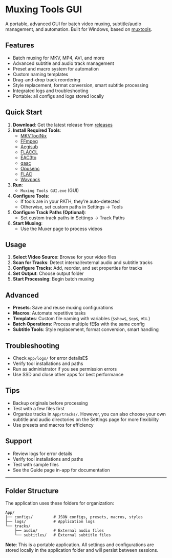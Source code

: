 # Muxing Tools GUI

A portable, advanced GUI for batch video muxing, subtitle/audio management, and automation. Built for Windows, based on [muxtools](https://github.com/Jaded-Encoding-Thaumaturgy/muxtools).

## Features

- Batch muxing for MKV, MP4, AVI, and more
- Advanced subtitle and audio track management
- Preset and macro system for automation
- Custom naming templates
- Drag-and-drop track reordering
- Style replacement, format conversion, smart subtitle processing
- Integrated logs and troubleshooting
- Portable: all configs and logs stored locally

## Quick Start

1. **Download**: Get the latest release from [releases](https://github.com/Anonymous327/muxing-tools-gui/releases)
2. **Install Required Tools**:
   - [MKVToolNix](https://mkvtoolnix.download/)
   - [FFmpeg](https://ffmpeg.org/)
   - [Aegisub](https://aegisub.org/)
   - [FLACCL](https://github.com/gchudov/cuetools.net/releases/download/v2.2.6/CUETools_2.2.6.zip)
   - [EAC3to](https://files.catbox.moe/hn9oms.7z)
   - [qaac](https://pomf2.lain.la/f/u8yyfyed.7z)
   - [Opusenc](https://www.rarewares.org/files/opus/opus-tools%200.2-34-g98f3ddc-x64.zip)
   - [FLAC](https://github.com/xiph/flac/releases/download/1.5.0/flac-1.5.0-win.zip)
   - [Wavpack](https://github.com/dbry/WavPack/releases/download/5.8.1/wavpack-5.8.0-x64.zip)
3. **Run**:
   - `Muxing Tools GUI.exe` (GUI)
4. **Configure Tools**:
   - If tools are in your PATH, they’re auto-detected
   - Otherwise, set custom paths in Settings → Tools
5. **Configure Track Paths (Optional)**:
   - Set custom track paths in Settings → Track Paths
6. **Start Muxing**:
   - Use the Muxer page to process videos

## Usage

1. **Select Video Source**: Browse for your video files
2. **Scan for Tracks**: Detect internal/external audio and subtitle tracks
3. **Configure Tracks**: Add, reorder, and set properties for tracks
4. **Set Output**: Choose output folder
5. **Start Processing**: Begin batch muxing

## Advanced

- **Presets**: Save and reuse muxing configurations
- **Macros**: Automate repetitive tasks
- **Templates**: Custom file naming with variables (`$show$`, `$ep$`, etc.)
- **Batch Operations**: Process multiple fE$s with the same config
- **Subtitle Tools**: Style replacement, format conversion, smart handling

## Troubleshooting

- Check `App/logs/` for error detailsE$
- Verify tool installations and paths
- Run as administrator if you see permission errors
- Use SSD and close other apps for best performance

## Tips

- Backup originals before processing
- Test with a few files first
- Organize tracks in `App/tracks/`. However, you can also choose your own subtitle and audio directories on the Settings page for more flexibility
- Use presets and macros for efficiency

## Support

- Review logs for error details
- Verify tool installations and paths
- Test with sample files
- See the Guide page in-app for documentation

---

## Folder Structure

The application uses these folders for organization:

```
App/
├── configs/         # JSON configs, presets, macros, styles
├── logs/            # Application logs
└── tracks/
    ├── audio/       # External audio files
    └── subtitles/   # External subtitle files
```

**Note**: This is a portable application. All settings and configurations are stored locally in the application folder and will persist between sessions.
